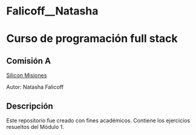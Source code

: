 # Falicoff__Natasha
# Curso de programación full stack

## Comisión A 

[Silicon Misiones](https://siliconmisiones.gob.ar/)

Autor:  Natasha Falicoff

## Descripción

Este repositorio fue creado con fines académicos. Contiene los ejercicios resueltos del Módulo 1.
